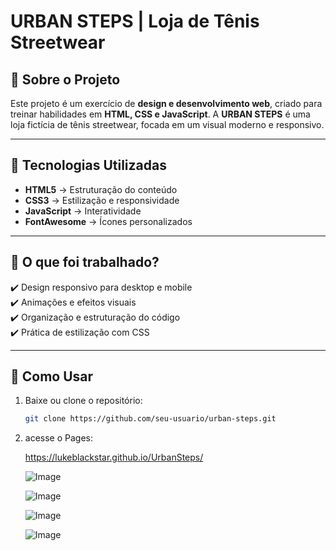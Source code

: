 # URBAN STEPS | Loja de Tênis Streetwear

## 📌 Sobre o Projeto
Este projeto é um exercício de **design e desenvolvimento web**, criado para treinar habilidades em **HTML, CSS e JavaScript**. A **URBAN STEPS** é uma loja fictícia de tênis streetwear, focada em um visual moderno e responsivo.

---

## 🚀 Tecnologias Utilizadas

- **HTML5** → Estruturação do conteúdo
- **CSS3** → Estilização e responsividade
- **JavaScript** → Interatividade
- **FontAwesome** → Ícones personalizados

---

## 🎨 O que foi trabalhado?

✔️ Design responsivo para desktop e mobile  
✔️ Animações e efeitos visuais  
✔️ Organização e estruturação do código  
✔️ Prática de estilização com CSS  

---

## 📂 Como Usar

1. Baixe ou clone o repositório:
   ```sh
   git clone https://github.com/seu-usuario/urban-steps.git
2. acesse o Pages: 

   https://lukeblackstar.github.io/UrbanSteps/

   ![Image](https://github.com/user-attachments/assets/28bf20d8-abcd-44a0-bbb7-30fa977e1ea3)

   ![Image](https://github.com/user-attachments/assets/be9bb884-27b9-415f-9197-4328d8f0ecd4)

   ![Image](https://github.com/user-attachments/assets/dc010241-3ca9-4dda-b7a2-5f809b20cbae)

   ![Image](https://github.com/user-attachments/assets/dae546ad-116d-4ced-9240-5387d770520b)
